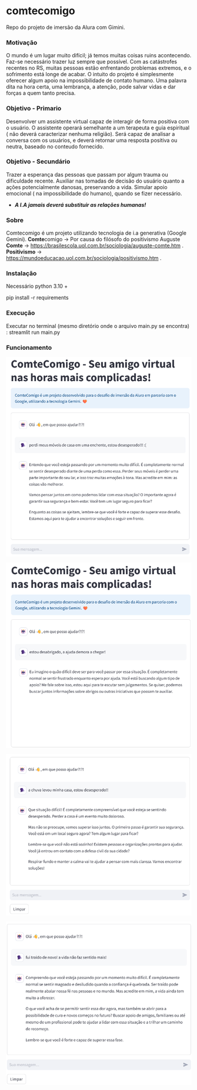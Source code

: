 # comtecomigo
Repo do projeto de imersão da Alura com Gimini.
### Motivação

O mundo é um lugar muito difícil; já temos muitas coisas ruins acontecendo. Faz-se necessário trazer luz sempre que possível.
Com as catástrofes recentes no RS, muitas pessoas estão enfrentando problemas extremos, e o sofrimento está longe de acabar. 
O intuito do projeto é simplesmente oferecer algum apoio na impossibilidade de contato humano.
Uma palavra dita na hora certa, uma lembrança, a atenção, pode salvar vidas e dar forças a quem tanto precisa.

### Objetivo - Primario

Desenvolver um assistente virtual capaz de interagir de forma positiva com o usuário.
O assistente operará semelhante a um terapeuta e guia espiritual ( não deverá caracterizar nenhuma religião).
Será capaz de analisar a conversa com os usuários, e deverá retornar uma resposta positiva ou neutra, baseado no conteudo fornecido.

### Objetivo - Secundário

Trazer a esperança das pessoas que passam por algum trauma ou dificuldade recente.
Auxiliar nas tomadas de decisão do usuário quanto a ações potencialmente danosas, preservando a vida.
Simular apoio emocional ( na impossibilidade do humano), quando se fizer necessário.
* ***A I.A jamais deverá substituir as relações humanas!***

### Sobre

Comtecomigo é um projeto utilizando tecnologia de i.a generativa (Google Gemini).
**Comte**comigo -> Por causa do filósofo do positivismo Auguste **Comte** -> https://brasilescola.uol.com.br/sociologia/auguste-comte.htm .
**Positivismo** -> https://mundoeducacao.uol.com.br/sociologia/positivismo.htm .

### Instalação

Necessário python 3.10 +

pip install -r requirements

### Execução

Executar no terminal (mesmo diretório onde o arquivo main.py se encontra) : streamlit run main.py

### Funcionamento

![Alt text](imagens/COMTE1.png)

![Alt text](imagens/COMTE2.png)

![Alt text](imagens/COMTE3.png)

![Alt text](imagens/COMTE4.png)



